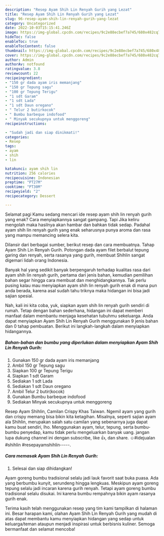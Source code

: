 ```yaml
---
description: "Resep Ayam Shih Lin Renyah Gurih yang Lezat"
title: "Resep Ayam Shih Lin Renyah Gurih yang Lezat"
slug: 96-resep-ayam-shih-lin-renyah-gurih-yang-lezat
category: Uncategorized
date: 2022-10-03T15:15:41.246Z
image: https://img-global.cpcdn.com/recipes/9c2e88ecbef7a745/680x482cq70/ayam-shih-lin-renyah-gurih-foto-resep-utama.jpg
hideToc: false
enableToc: true
enableTocContent: false
thumbnail: https://img-global.cpcdn.com/recipes/9c2e88ecbef7a745/680x482cq70/ayam-shih-lin-renyah-gurih-foto-resep-utama.jpg
cover: https://img-global.cpcdn.com/recipes/9c2e88ecbef7a745/680x482cq70/ayam-shih-lin-renyah-gurih-foto-resep-utama.jpg
author: Admin
authorAv: notfound
ratingvalue: 3.8
reviewcount: 22
recipeingredient:
- "150 gr dada ayam iris memanjang"
- "150 gr Tepung sagu"
- "100 gr Tepung Terigu"
- "1 sdt Garam"
- "1 sdt Lada"
- "1 sdt Daun oregano"
- " Telur 2 butirkocok"
- " Bumbu barbeque indofood"
- " Minyak secukupnya untuk menggoreng"
recipeinstructions:

- "Sudah jadi dan siap dinikmati!"
categories:
- Resep
tags:
- ayam
- shih
- lin

katakunci: ayam shih lin 
nutrition: 256 calories
recipecuisine: Indonesian
preptime: "PT27M"
cooktime: "PT30M"
recipeyield: "2"
recipecategory: Dessert

---
```



Selamat pagi Kamu sedang mencari ide resep ayam shih lin renyah gurih yang enak? Cara menyiapkannya sangat gampang. Tapi Jika keliru mengolah maka hasilnya akan hambar dan bahkan tidak sedap. Padahal ayam shih lin renyah gurih yang enak seharusnya punya aroma dan rasa yang mampu memancing selera kita.


Dilansir dari berbagai sumber, berikut resep dan cara membuatnya. Tahap Ayam Shih Lin Renyah Gurih. Potongan dada ayam filet berbalut tepung garing dan renyah, serta rasanya yang gurih, membuat Shihlin sangat digemari lidah orang Indonesia.

Banyak hal yang sedikit banyak berpengaruh terhadap kualitas rasa dari ayam shih lin renyah gurih, pertama dari jenis bahan, kemudian pemilihan bahan segar hingga cara membuat dan menghidangkannya. Tak perlu pusing kalau mau menyiapkan ayam shih lin renyah gurih enak di mana pun anda berada, karena asal sudah tahu triknya maka hidangan ini bisa jadi sajian spesial.


Nah, kali ini kita coba, yuk, siapkan ayam shih lin renyah gurih sendiri di rumah. Tetap dengan bahan sederhana, hidangan ini dapat memberi manfaat dalam membantu menjaga kesehatan tubuhmu sekeluarga. Anda dapat menyiapkan Ayam Shih Lin Renyah Gurih menggunakan 9 jenis bahan dan 0 tahap pembuatan. Berikut ini langkah-langkah dalam menyiapkan hidangannya.

<!--inarticleads1-->

##### Bahan-bahan dan bumbu yang diperlukan dalam menyiapkan Ayam Shih Lin Renyah Gurih:

1. Gunakan 150 gr dada ayam iris memanjang
1. Ambil 150 gr Tepung sagu
1. Siapkan 100 gr Tepung Terigu
1. Siapkan 1 sdt Garam
1. Sediakan 1 sdt Lada
1. Sediakan 1 sdt Daun oregano
1. Ambil  Telur 2 butir(kocok)
1. Gunakan  Bumbu barbeque indofood
1. Sediakan  Minyak secukupnya untuk menggoreng


Resep Ayam Shihlin, Camilan Crispy Khas Taiwan. Ngemil ayam yang gurih dan crispy memang bisa bikin kita ketagihan. Misalnya, seperti sajian ayam ala Shihlin, merupakan salah satu camilan yang sebenarnya juga dapat kamu buat sendiri, lho. Menggunakan ayam, telur, tepung, serta bumbu-bumbu penyedap, kamu tidak perlu mengeluarkan banyak uang. jangan lupa dukung channel ini dengan subscribe, like 👍, dan share. ☺#idejualan #shihlin #resepayamshihlin-----. 

<!--inarticleads2-->

##### Cara memasak Ayam Shih Lin Renyah Gurih:


1. Selesai dan siap dihidangkan!

Ayam goreng bumbu tradisional selalu jadi lauk favorit saat buka puasa. Ada yang berbumbu kunyit, serundeng hingga lengkuas. Meskipun ayam goreng tepung selalu jadi incaran karena gurih renyah. Tetapi ayam goreng bumbu tradisional selalu disukai. Ini karena bumbu rempahnya bikin ayam rasanya gurih enak. 

Terima kasih telah menggunakan resep yang tim kami tampilkan di halaman ini. Besar harapan kami, olahan Ayam Shih Lin Renyah Gurih yang mudah di atas dapat membantu kamu menyiapkan hidangan yang sedap untuk keluarga/teman ataupun menjadi inspirasi untuk berbisnis kuliner. Semoga bermanfaat dan selamat mencoba!
